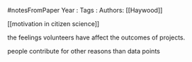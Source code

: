 #notesFromPaper
Year   :
Tags   :
Authors: [[Haywood]]

[[motivation in citizen science]]

the feelings volunteers have affect the outcomes of projects.

people contribute for other reasons than data points
